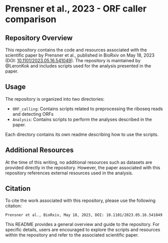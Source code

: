 # Prensner et al., 2023 - ORF caller comparison

## Repository Overview

This repository contains the code and resources associated with the scientific paper by Prensner et al., published in BioRxiv on May 18, 2023 (DOI: [10.1101/2023.05.16.541049](https://doi.org/10.1101/2023.05.16.541049)). The repository is maintained by @LeronKok and includes scripts used for the analysis presented in the paper.

## Usage

The repository is organized into two directories:

- `ORF_calling`: Contains scripts related to preprocessing the riboseq reads and detecting ORFs
- `Analysis`: Contains scripts to perform the analyses described in the paper.

Each directory contains its own readme describing how to use the scripts.

## Additional Resources

At the time of this writing, no additional resources such as datasets are provided directly in the repository. However, the paper associated with this repository references external resources used in the analysis.

## Citation

To cite the work associated with this repository, please use the following citation:

```
Prensner et al., BioRxiv, May 18, 2023, DOI: 10.1101/2023.05.16.541049
```

This README provides a general overview and guide to the repository. For specific details, users are encouraged to explore the scripts and resources within the repository and refer to the associated scientific paper.